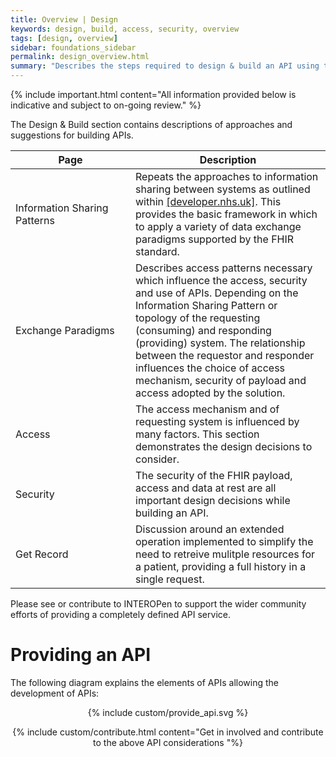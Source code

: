 ```yaml
---
title: Overview | Design 
keywords: design, build, access, security, overview
tags: [design, overview]
sidebar: foundations_sidebar
permalink: design_overview.html
summary: "Describes the steps required to design & build an API using the Care Connect profiles described in Explore"
---
```


{% include important.html content="All information provided below is indicative and subject to on-going review." %}

The Design & Build section contains descriptions of approaches and suggestions for building APIs.

<table style="min-width:100%;width:100%">
<thead><tr>
	<th style="width:11em;">Page</th>
	<th>Description</th>
	</tr></thead>
<tr id="step1">
	<td>Information Sharing Patterns</td>
	<td>Repeats the approaches to information sharing between systems as outlined within <a href="https://developer.nhs.uk/library/architecture/integration-patterns/information-sharing-patterns-summary/">[developer.nhs.uk]</a>. This provides the basic framework in which to apply a variety of data exchange paradigms supported by the FHIR standard.</td>
</tr>
<tr id="step2">
	<td>Exchange Paradigms</td>
	<td>Describes access patterns necessary which influence the access, security and use of APIs. Depending on the Information Sharing Pattern or topology of the requesting (consuming) and responding (providing) system. The relationship between the requestor and responder influences the choice of access mechanism, security of payload and access adopted by the solution.</td>
</tr>
<tr id="step2">
	<td>Access</td>
	<td>The access mechanism and of requesting system is influenced by many factors. This section demonstrates the design decisions to consider.</td>
</tr>
<tr id="step3">
	<td>Security</td>
	<td>The security of the FHIR payload, access and data at rest are all important design decisions while building an API.</td>
</tr>
<tr id="step4">
	<td>Get Record</td>
	<td>Discussion around an extended operation implemented to simplify the need to retreive mulitple resources for a patient, providing a full history in a single request.</td>
</tr>
</table>


Please see or contribute to INTEROPen to support the wider community efforts of providing a completely defined API service.


# Providing an API #

The following diagram explains the elements of APIs allowing the development of APIs:

<div style="text-align:center">{% include custom/provide_api.svg %}

{% include custom/contribute.html content="Get in involved and contribute to the above API considerations "%}</div>
